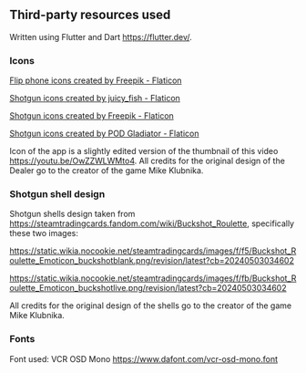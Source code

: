## Third-party resources used

Written using Flutter and Dart https://flutter.dev/.

### Icons

<a href="https://www.flaticon.com/free-icons/flip-phone" title="flip phone icons">Flip phone icons created by Freepik - Flaticon</a>

<a href="https://www.flaticon.com/free-icons/shotgun" title="shotgun icons">Shotgun icons created by juicy_fish - Flaticon</a>

<a href="https://www.flaticon.com/free-icons/shotgun" title="shotgun icons">Shotgun icons created by Freepik - Flaticon</a>

<a href="https://www.flaticon.com/free-icons/shotgun" title="shotgun icons">Shotgun icons created by POD Gladiator - Flaticon</a>

Icon of the app is a slightly edited version of the thumbnail of this video https://youtu.be/OwZZWLWMto4. All credits for the original design of the Dealer go to the creator of the game Mike Klubnika.

### Shotgun shell design

Shotgun shells design taken from https://steamtradingcards.fandom.com/wiki/Buckshot_Roulette, specifically these two images:

https://static.wikia.nocookie.net/steamtradingcards/images/f/f5/Buckshot_Roulette_Emoticon_buckshotblank.png/revision/latest?cb=20240503034602

https://static.wikia.nocookie.net/steamtradingcards/images/f/fb/Buckshot_Roulette_Emoticon_buckshotlive.png/revision/latest?cb=20240503034602

All credits for the original design of the shells go to the creator of the game Mike Klubnika.

### Fonts

Font used: VCR OSD Mono
https://www.dafont.com/vcr-osd-mono.font
